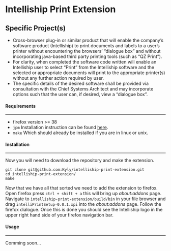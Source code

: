 # Intelliship Print Extension

Specific Project(s)
-------------------
- Cross-browser plug-in or similar product that will enable the
company’s software product (Intelliship) to print documents and labels to a user’s printer
without encountering the browsers’ “dialogue box” and without incorporating java-based
third party printing tools (such as “QZ Print”).
- For clarity, when completed the software code written will enable an Intelliship user
to select “Print” from the Intelliship software and the selected or appropriate
documents will print to the appropriate printer(s) without any further action required
by user.
- The specific details of the desired software shall be provided via consultation with
the Chief Systems Architect and may incorporate options such that the user can, if
desired, view a “dialogue box”.

#### Requirements
------------------
- firefox version >= 38
- `jpm` Installation instruction can be found
[here](https://developer.mozilla.org/en-US/Add-ons/SDK/Tools/jpm).
- `make` Which should already be installed if you are in linux or unix.

#### Installation
-------------------
Now you will need to download the repository and make the extension.
```
git clone git@github.com:Kyly/intelliship-print-extension.git
cd intelliship-print-extension/
make
```
Now that we have all that sorted we need to add the extension to firefox.
Open firefox press `ctrl + shift + a` this will bring up _about:addons_ page.
Navigate to `intelliship-print-extension/build/bin` in your file browser and
drag `intelliPrintSetup-0.0.1.xpi` into the _about:addons_ page. Follow the 
firefox dialogue. Once this is done you should see the Intelliship logo in the
upper right hand side of your firefox navigation bar.

#### Usage
----------
Comming soon...

